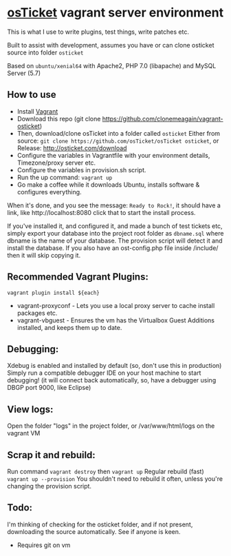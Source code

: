 # [osTicket](https://github.com/osTicket/osTicket) vagrant server environment

This is what I use to write plugins, test things, write patches etc.

Built to assist with development, assumes you have or can clone osticket source into folder `osticket`

Based on `ubuntu/xenial64` with Apache2, PHP 7.0 (libapache) and MySQL Server (5.7)

## How to use
* Install [Vagrant](https://www.vagrantup.com/docs/installation/)
* Download this repo (git clone https://github.com/clonemeagain/vagrant-osticket)
* Then, download/clone osTicket into a folder called `osticket` Either from source: `git clone https://github.com/osTicket/osTicket osticket`, or Release: http://osticket.com/download
* Configure the variables in Vagrantfile with your environment details, Timezone/proxy server etc.
* Configure the variables in provision.sh script. 
* Run the up command: `vagrant up`
* Go make a coffee while it downloads Ubuntu, installs software & configures everything.

When it's done, and you see the message: `Ready to Rock!`, it should have a link, like http://localhost:8080 click that to start the install process.

If you've installed it, and configured it, and made a bunch of test tickets etc, simply export your database into the project root folder as `dbname.sql` where dbname is the name of your database. The provision script will detect it and install the database. If you also have an ost-config.php file inside /include/ then it will skip copying it. 

## Recommended Vagrant Plugins:
`vagrant plugin install ${each}`

* vagrant-proxyconf - Lets you use a local proxy server to cache install packages etc. 
* vagrant-vbguest   - Ensures the vm has the Virtualbox Guest Additions installed, and keeps them up to date.

## Debugging:
Xdebug is enabled and installed by default (so, don't use this in production)
Simply run a compatible debugger IDE on your host machine to start debugging! (it will connect back automatically, so, have a debugger using DBGP port 9000, like Eclipse)

## View logs:
Open the folder "logs" in the project folder, or /var/www/html/logs on the vagrant VM

## Scrap it and rebuild:
Run command `vagrant destroy` then `vagrant up`
Regular rebuild (fast) `vagrant up --provision`
You shouldn't need to rebuild it often, unless you're changing the provision script.

## Todo:
I'm thinking of checking for the osticket folder, and if not present, downloading the source automatically. See if anyone is keen.
- Requires git on vm
